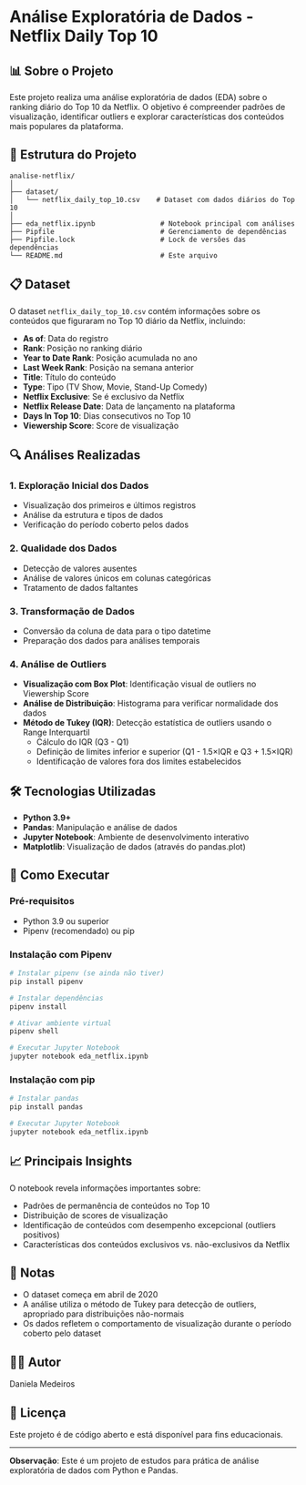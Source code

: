 # Análise Exploratória de Dados - Netflix Daily Top 10

## 📊 Sobre o Projeto

Este projeto realiza uma análise exploratória de dados (EDA) sobre o ranking diário do Top 10 da Netflix. O objetivo é compreender padrões de visualização, identificar outliers e explorar características dos conteúdos mais populares da plataforma.

## 📁 Estrutura do Projeto

```
analise-netflix/
│
├── dataset/
│   └── netflix_daily_top_10.csv    # Dataset com dados diários do Top 10
│
├── eda_netflix.ipynb                # Notebook principal com análises
├── Pipfile                          # Gerenciamento de dependências
├── Pipfile.lock                     # Lock de versões das dependências
└── README.md                        # Este arquivo
```

## 📋 Dataset

O dataset `netflix_daily_top_10.csv` contém informações sobre os conteúdos que figuraram no Top 10 diário da Netflix, incluindo:

- **As of**: Data do registro
- **Rank**: Posição no ranking diário
- **Year to Date Rank**: Posição acumulada no ano
- **Last Week Rank**: Posição na semana anterior
- **Title**: Título do conteúdo
- **Type**: Tipo (TV Show, Movie, Stand-Up Comedy)
- **Netflix Exclusive**: Se é exclusivo da Netflix
- **Netflix Release Date**: Data de lançamento na plataforma
- **Days In Top 10**: Dias consecutivos no Top 10
- **Viewership Score**: Score de visualização

## 🔍 Análises Realizadas

### 1. Exploração Inicial dos Dados
- Visualização dos primeiros e últimos registros
- Análise da estrutura e tipos de dados
- Verificação do período coberto pelos dados

### 2. Qualidade dos Dados
- Detecção de valores ausentes
- Análise de valores únicos em colunas categóricas
- Tratamento de dados faltantes

### 3. Transformação de Dados
- Conversão da coluna de data para o tipo datetime
- Preparação dos dados para análises temporais

### 4. Análise de Outliers
- **Visualização com Box Plot**: Identificação visual de outliers no Viewership Score
- **Análise de Distribuição**: Histograma para verificar normalidade dos dados
- **Método de Tukey (IQR)**: Detecção estatística de outliers usando o Range Interquartil
  - Cálculo do IQR (Q3 - Q1)
  - Definição de limites inferior e superior (Q1 - 1.5×IQR e Q3 + 1.5×IQR)
  - Identificação de valores fora dos limites estabelecidos

## 🛠️ Tecnologias Utilizadas

- **Python 3.9+**
- **Pandas**: Manipulação e análise de dados
- **Jupyter Notebook**: Ambiente de desenvolvimento interativo
- **Matplotlib**: Visualização de dados (através do pandas.plot)

## 🚀 Como Executar

### Pré-requisitos

- Python 3.9 ou superior
- Pipenv (recomendado) ou pip

### Instalação com Pipenv

```bash
# Instalar pipenv (se ainda não tiver)
pip install pipenv

# Instalar dependências
pipenv install

# Ativar ambiente virtual
pipenv shell

# Executar Jupyter Notebook
jupyter notebook eda_netflix.ipynb
```

### Instalação com pip

```bash
# Instalar pandas
pip install pandas

# Executar Jupyter Notebook
jupyter notebook eda_netflix.ipynb
```

## 📈 Principais Insights

O notebook revela informações importantes sobre:

- Padrões de permanência de conteúdos no Top 10
- Distribuição de scores de visualização
- Identificação de conteúdos com desempenho excepcional (outliers positivos)
- Características dos conteúdos exclusivos vs. não-exclusivos da Netflix

## 📝 Notas

- O dataset começa em abril de 2020
- A análise utiliza o método de Tukey para detecção de outliers, apropriado para distribuições não-normais
- Os dados refletem o comportamento de visualização durante o período coberto pelo dataset

## 👨‍💻 Autor

Daniela Medeiros

## 📄 Licença

Este projeto é de código aberto e está disponível para fins educacionais.

---

**Observação**: Este é um projeto de estudos para prática de análise exploratória de dados com Python e Pandas.

